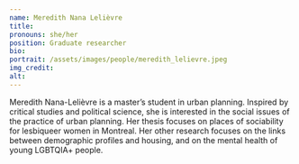 ```yaml
---
name: Meredith Nana Lelièvre
title:
pronouns: she/her
position: Graduate researcher
bio:
portrait: /assets/images/people/meredith_lelievre.jpeg
img_credit:
alt:
---
```

Meredith Nana-Lelièvre is a master’s student in urban planning. Inspired by critical studies and political science, she is interested in the social issues of the practice of urban planning. Her thesis focuses on places of sociability for lesbiqueer women in Montreal. Her other research focuses on the links between demographic profiles and housing, and on the mental health of young LGBTQIA+ people.